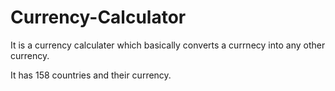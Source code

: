 # Currency-Calculator
It is a currency calculater which basically converts a currnecy into any other currency.

It has 158 countries and their currency.
